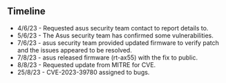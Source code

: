 ## Timeline ##

- 4/6/23 - Requested asus security team contact to report details to.
- 5/6/23 - The Asus security team has confirmed some vulnerabilities.
- 7/6/23 - asus security team provided updated firmware to verify patch and the issues appeared to be resolved.
- 7/8/23 - asus released firmware (rt-ax55) with the fix to public.
- 8/8/23 - Requested update from MITRE for CVE.
- 25/8/23 - CVE-2023-39780 assigned to bugs.